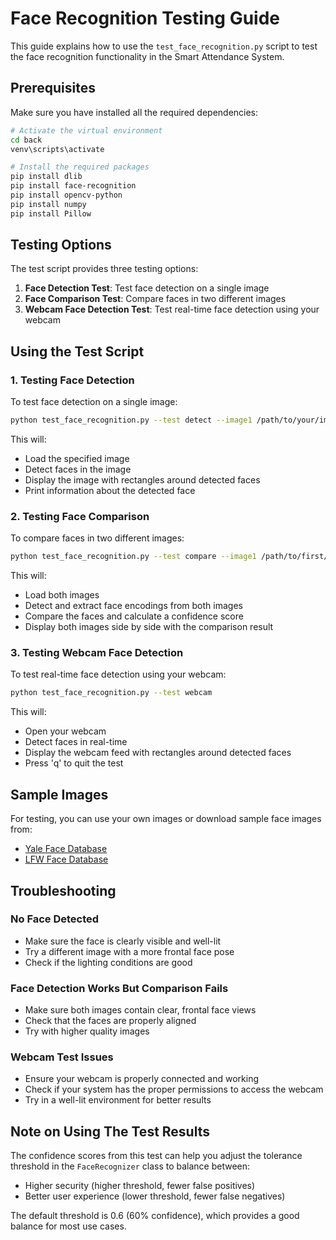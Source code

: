 # Face Recognition Testing Guide

This guide explains how to use the `test_face_recognition.py` script to test the face recognition functionality in the Smart Attendance System.

## Prerequisites

Make sure you have installed all the required dependencies:

```bash
# Activate the virtual environment
cd back
venv\scripts\activate

# Install the required packages
pip install dlib
pip install face-recognition
pip install opencv-python
pip install numpy
pip install Pillow
```

## Testing Options

The test script provides three testing options:

1. **Face Detection Test**: Test face detection on a single image
2. **Face Comparison Test**: Compare faces in two different images
3. **Webcam Face Detection Test**: Test real-time face detection using your webcam

## Using the Test Script

### 1. Testing Face Detection

To test face detection on a single image:

```bash
python test_face_recognition.py --test detect --image1 /path/to/your/image.jpg
```

This will:
- Load the specified image
- Detect faces in the image
- Display the image with rectangles around detected faces
- Print information about the detected face

### 2. Testing Face Comparison

To compare faces in two different images:

```bash
python test_face_recognition.py --test compare --image1 /path/to/first/image.jpg --image2 /path/to/second/image.jpg
```

This will:
- Load both images
- Detect and extract face encodings from both images
- Compare the faces and calculate a confidence score
- Display both images side by side with the comparison result

### 3. Testing Webcam Face Detection

To test real-time face detection using your webcam:

```bash
python test_face_recognition.py --test webcam
```

This will:
- Open your webcam
- Detect faces in real-time
- Display the webcam feed with rectangles around detected faces
- Press 'q' to quit the test

## Sample Images

For testing, you can use your own images or download sample face images from:
- [Yale Face Database](http://vision.ucsd.edu/content/yale-face-database)
- [LFW Face Database](http://vis-www.cs.umass.edu/lfw/)

## Troubleshooting

### No Face Detected
- Make sure the face is clearly visible and well-lit
- Try a different image with a more frontal face pose
- Check if the lighting conditions are good

### Face Detection Works But Comparison Fails
- Make sure both images contain clear, frontal face views
- Check that the faces are properly aligned
- Try with higher quality images

### Webcam Test Issues
- Ensure your webcam is properly connected and working
- Check if your system has the proper permissions to access the webcam
- Try in a well-lit environment for better results

## Note on Using The Test Results

The confidence scores from this test can help you adjust the tolerance threshold in the `FaceRecognizer` class to balance between:
- Higher security (higher threshold, fewer false positives)
- Better user experience (lower threshold, fewer false negatives)

The default threshold is 0.6 (60% confidence), which provides a good balance for most use cases. 